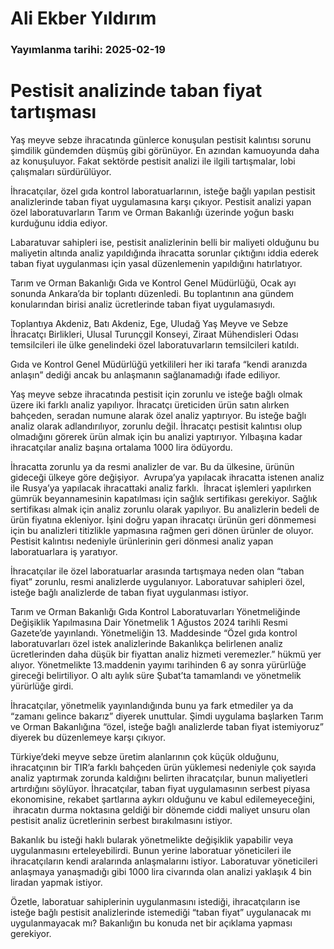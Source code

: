 # Ali Ekber Yıldırım

### Yayımlanma tarihi: 2025-02-19

# Pestisit analizinde taban fiyat tartışması

Yaş meyve sebze ihracatında günlerce konuşulan pestisit kalıntısı sorunu şimdilik gündemden düşmüş gibi görünüyor. En azından kamuoyunda daha az konuşuluyor. Fakat sektörde pestisit analizi ile ilgili tartışmalar, lobi çalışmaları sürdürülüyor.

İhracatçılar, özel gıda kontrol laboratuarlarının, isteğe bağlı yapılan pestisit analizlerinde taban fiyat uygulamasına karşı çıkıyor. Pestisit analizi yapan özel laboratuvarların Tarım ve Orman Bakanlığı üzerinde yoğun baskı kurduğunu iddia ediyor.

Labaratuvar sahipleri ise, pestisit analizlerinin belli bir maliyeti olduğunu bu maliyetin altında analiz yapıldığında ihracatta sorunlar çıktığını iddia ederek taban fiyat uygulanması için yasal düzenlemenin yapıldığını hatırlatıyor.

Tarım ve Orman Bakanlığı Gıda ve Kontrol Genel Müdürlüğü, Ocak ayı sonunda Ankara’da bir toplantı düzenledi. Bu toplantının ana gündem konularından birisi analiz ücretlerinde taban fiyat uygulamasıydı.

Toplantıya Akdeniz, Batı Akdeniz, Ege, Uludağ Yaş Meyve ve Sebze İhracatçı Birlikleri, Ulusal Turunçgil Konseyi, Ziraat Mühendisleri Odası temsilcileri ile ülke genelindeki özel laboratuvarların temsilcileri katıldı.

Gıda ve Kontrol Genel Müdürlüğü yetkilileri her iki tarafa “kendi aranızda anlaşın” dediği ancak bu anlaşmanın sağlanamadığı ifade ediliyor.



Yaş meyve sebze ihracatında pestisit için zorunlu ve isteğe bağlı olmak üzere iki farklı analiz yapılıyor. İhracatçı üreticiden ürün satın alırken bahçeden, seradan numune alarak özel analiz yaptırıyor. Bu isteğe bağlı analiz olarak adlandırılıyor, zorunlu değil. İhracatçı pestisit kalıntısı olup olmadığını görerek ürün almak için bu analizi yaptırıyor. Yılbaşına kadar ihracatçılar analiz başına ortalama 1000 lira ödüyordu.

İhracatta zorunlu ya da resmi analizler de var. Bu da ülkesine, ürünün gideceği ülkeye göre değişiyor.  Avrupa’ya yapılacak ihracatta istenen analiz ile Rusya’ya yapılacak ihracattaki analiz farklı.  İhracat işlemleri yapılırken gümrük beyannamesinin kapatılması için sağlık sertifikası gerekiyor. Sağlık sertifikası almak için analiz zorunlu olarak yapılıyor. Bu analizlerin bedeli de ürün fiyatına ekleniyor. İşini doğru yapan ihracatçı ürünün geri dönmemesi için bu analizleri titizlikle yapmasına rağmen geri dönen ürünler de oluyor. Pestisit kalıntısı nedeniyle ürünlerinin geri dönmesi analiz yapan laboratuarlara iş yaratıyor.



İhracatçılar ile özel laboratuarlar arasında tartışmaya neden olan “taban fiyat” zorunlu, resmi analizlerde uygulanıyor. Laboratuvar sahipleri özel, isteğe bağlı analizlerde de taban fiyat uygulanması istiyor.

Tarım ve Orman Bakanlığı Gıda Kontrol Laboratuvarları Yönetmeliğinde Değişiklik Yapılmasına Dair Yönetmelik 1 Ağustos 2024 tarihli Resmi Gazete’de yayınlandı. Yönetmeliğin 13. Maddesinde “Özel gıda kontrol laboratuvarları özel istek analizlerinde Bakanlıkça belirlenen analiz ücretlerinden daha düşük bir fiyattan analiz hizmeti veremezler.” hükmü yer alıyor. Yönetmelikte 13.maddenin yayımı tarihinden 6 ay sonra yürürlüğe gireceği belirtiliyor. O altı aylık süre Şubat’ta tamamlandı ve yönetmelik yürürlüğe girdi.

İhracatçılar, yönetmelik yayınlandığında bunu ya fark etmediler ya da “zamanı gelince bakarız” diyerek unuttular. Şimdi uygulama başlarken Tarım ve Orman Bakanlığına “özel, isteğe bağlı analizlerde taban fiyat istemiyoruz” diyerek bu düzenlemeye karşı çıkıyor.



Türkiye’deki meyve sebze üretim alanlarının çok küçük olduğunu, ihracatçının bir TIR’a farklı bahçeden ürün yüklemesi nedeniyle çok sayıda analiz yaptırmak zorunda kaldığını belirten ihracatçılar, bunun maliyetleri artırdığını söylüyor. İhracatçılar, taban fiyat uygulamasının serbest piyasa ekonomisine, rekabet şartlarına aykırı olduğunu ve kabul edilemeyeceğini,  ihracatın durma noktasına geldiği bir dönemde ciddi maliyet unsuru olan pestisit analiz ücretlerinin serbest bırakılmasını istiyor.

Bakanlık bu isteği haklı bularak yönetmelikte değişiklik yapabilir veya uygulanmasını erteleyebilirdi. Bunun yerine laboratuar yöneticileri ile ihracatçıların kendi aralarında anlaşmalarını istiyor. Laboratuvar yöneticileri anlaşmaya yanaşmadığı gibi 1000 lira civarında olan analizi yaklaşık 4 bin liradan yapmak istiyor.

Özetle, laboratuar sahiplerinin uygulanmasını istediği, ihracatçıların ise isteğe bağlı pestisit analizlerinde istemediği “taban fiyat” uygulanacak mı uygulanmayacak mı? Bakanlığın bu konuda net bir açıklama yapması gerekiyor.

